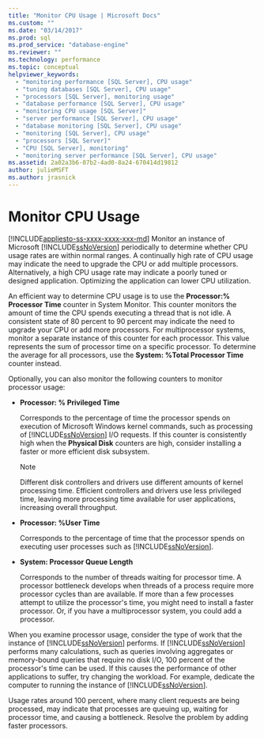 ```yaml
---
title: "Monitor CPU Usage | Microsoft Docs"
ms.custom: ""
ms.date: "03/14/2017"
ms.prod: sql
ms.prod_service: "database-engine"
ms.reviewer: ""
ms.technology: performance
ms.topic: conceptual
helpviewer_keywords: 
  - "monitoring performance [SQL Server], CPU usage"
  - "tuning databases [SQL Server], CPU usage"
  - "processors [SQL Server], monitoring usage"
  - "database performance [SQL Server], CPU usage"
  - "monitoring CPU usage [SQL Server]"
  - "server performance [SQL Server], CPU usage"
  - "database monitoring [SQL Server], CPU usage"
  - "monitoring [SQL Server], CPU usage"
  - "processors [SQL Server]"
  - "CPU [SQL Server], monitoring"
  - "monitoring server performance [SQL Server], CPU usage"
ms.assetid: 2a02a3b6-07b2-4ad0-8a24-670414d19812
author: julieMSFT
ms.author: jrasnick
---
```

# Monitor CPU Usage
[!INCLUDE[appliesto-ss-xxxx-xxxx-xxx-md](../../includes/appliesto-ss-xxxx-xxxx-xxx-md.md)]
  Monitor an instance of Microsoft [!INCLUDE[ssNoVersion](../../includes/ssnoversion-md.md)] periodically to determine whether CPU usage rates are within normal ranges. A continually high rate of CPU usage may indicate the need to upgrade the CPU or add multiple processors. Alternatively, a high CPU usage rate may indicate a poorly tuned or designed application. Optimizing the application can lower CPU utilization.  
  
 An efficient way to determine CPU usage is to use the **Processor:% Processor Time** counter in System Monitor. This counter monitors the amount of time the CPU spends executing a thread that is not idle. A consistent state of 80 percent to 90 percent may indicate the need to upgrade your CPU or add more processors. For multiprocessor systems, monitor a separate instance of this counter for each processor. This value represents the sum of processor time on a specific processor. To determine the average for all processors, use the **System: %Total Processor Time** counter instead.  
  
 Optionally, you can also monitor the following counters to monitor processor usage:  
  
-   **Processor: % Privileged Time**  
  
     Corresponds to the percentage of time the processor spends on execution of Microsoft Windows kernel commands, such as processing of [!INCLUDE[ssNoVersion](../../includes/ssnoversion-md.md)] I/O requests. If this counter is consistently high when the **Physical Disk** counters are high, consider installing a faster or more efficient disk subsystem.  
  
    > [!NOTE]  
    >  Different disk controllers and drivers use different amounts of kernel processing time. Efficient controllers and drivers use less privileged time, leaving more processing time available for user applications, increasing overall throughput.  
  
-   **Processor: %User Time**  
  
     Corresponds to the percentage of time that the processor spends on executing user processes such as [!INCLUDE[ssNoVersion](../../includes/ssnoversion-md.md)].  
  
-   **System: Processor Queue Length**  
  
     Corresponds to the number of threads waiting for processor time. A processor bottleneck develops when threads of a process require more processor cycles than are available. If more than a few processes attempt to utilize the processor's time, you might need to install a faster processor. Or, if you have a multiprocessor system, you could add a processor.  
  
 When you examine processor usage, consider the type of work that the instance of [!INCLUDE[ssNoVersion](../../includes/ssnoversion-md.md)] performs. If [!INCLUDE[ssNoVersion](../../includes/ssnoversion-md.md)] performs many calculations, such as queries involving aggregates or memory-bound queries that require no disk I/O, 100 percent of the processor's time can be used. If this causes the performance of other applications to suffer, try changing the workload. For example, dedicate the computer to running the instance of [!INCLUDE[ssNoVersion](../../includes/ssnoversion-md.md)].  
  
 Usage rates around 100 percent, where many client requests are being processed, may indicate that processes are queuing up, waiting for processor time, and causing a bottleneck. Resolve the problem by adding faster processors.  
  
  
